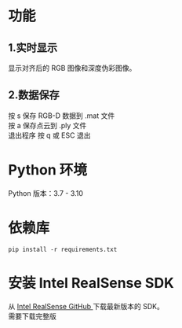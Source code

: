 # 功能
## 1.实时显示
显示对齐后的 RGB 图像和深度伪彩图像。
## 2.数据保存
按 s 保存 RGB-D 数据到 .mat 文件  
按 a 保存点云到 .ply 文件  
退出程序
按 q 或 ESC 退出
# Python 环境
Python 版本：3.7 - 3.10 
# 依赖库
`pip install -r requirements.txt`
# 安装 Intel RealSense SDK
从 [ Intel RealSense GitHub ](https://github.com/IntelRealSense/librealsense/releases)下载最新版本的 SDK。  
需要下载完整版
